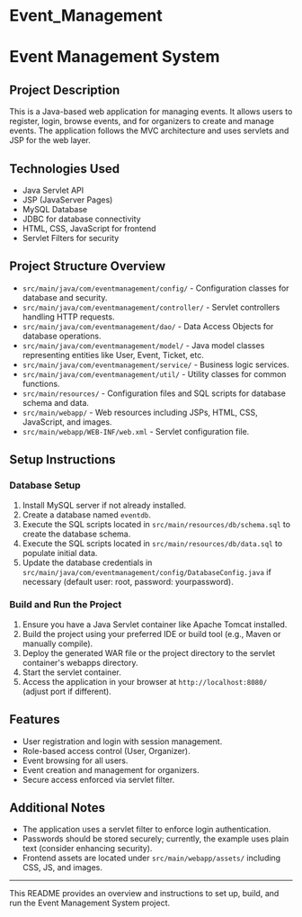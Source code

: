 # Event_Management
# Event Management System

## Project Description
This is a Java-based web application for managing events. It allows users to register, login, browse events, and for organizers to create and manage events. The application follows the MVC architecture and uses servlets and JSP for the web layer.

## Technologies Used
- Java Servlet API
- JSP (JavaServer Pages)
- MySQL Database
- JDBC for database connectivity
- HTML, CSS, JavaScript for frontend
- Servlet Filters for security

## Project Structure Overview
- `src/main/java/com/eventmanagement/config/` - Configuration classes for database and security.
- `src/main/java/com/eventmanagement/controller/` - Servlet controllers handling HTTP requests.
- `src/main/java/com/eventmanagement/dao/` - Data Access Objects for database operations.
- `src/main/java/com/eventmanagement/model/` - Java model classes representing entities like User, Event, Ticket, etc.
- `src/main/java/com/eventmanagement/service/` - Business logic services.
- `src/main/java/com/eventmanagement/util/` - Utility classes for common functions.
- `src/main/resources/` - Configuration files and SQL scripts for database schema and data.
- `src/main/webapp/` - Web resources including JSPs, HTML, CSS, JavaScript, and images.
- `src/main/webapp/WEB-INF/web.xml` - Servlet configuration file.

## Setup Instructions

### Database Setup
1. Install MySQL server if not already installed.
2. Create a database named `eventdb`.
3. Execute the SQL scripts located in `src/main/resources/db/schema.sql` to create the database schema.
4. Execute the SQL scripts located in `src/main/resources/db/data.sql` to populate initial data.
5. Update the database credentials in `src/main/java/com/eventmanagement/config/DatabaseConfig.java` if necessary (default user: root, password: yourpassword).

### Build and Run the Project
1. Ensure you have a Java Servlet container like Apache Tomcat installed.
2. Build the project using your preferred IDE or build tool (e.g., Maven or manually compile).
3. Deploy the generated WAR file or the project directory to the servlet container's webapps directory.
4. Start the servlet container.
5. Access the application in your browser at `http://localhost:8080/` (adjust port if different).

## Features
- User registration and login with session management.
- Role-based access control (User, Organizer).
- Event browsing for all users.
- Event creation and management for organizers.
- Secure access enforced via servlet filter.

## Additional Notes
- The application uses a servlet filter to enforce login authentication.
- Passwords should be stored securely; currently, the example uses plain text (consider enhancing security).
- Frontend assets are located under `src/main/webapp/assets/` including CSS, JS, and images.

---

This README provides an overview and instructions to set up, build, and run the Event Management System project.
